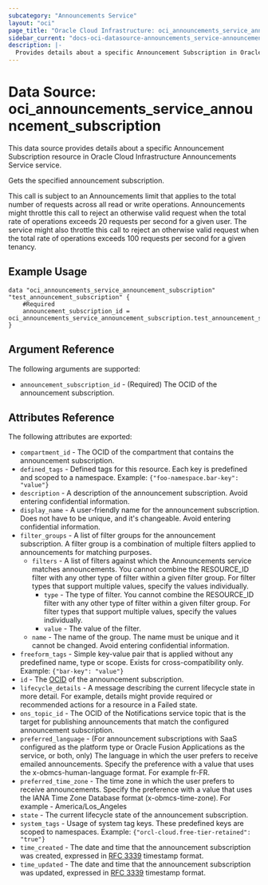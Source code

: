 ```yaml
---
subcategory: "Announcements Service"
layout: "oci"
page_title: "Oracle Cloud Infrastructure: oci_announcements_service_announcement_subscription"
sidebar_current: "docs-oci-datasource-announcements_service-announcement_subscription"
description: |-
  Provides details about a specific Announcement Subscription in Oracle Cloud Infrastructure Announcements Service service
---
```


# Data Source: oci_announcements_service_announcement_subscription
This data source provides details about a specific Announcement Subscription resource in Oracle Cloud Infrastructure Announcements Service service.

Gets the specified announcement subscription.

This call is subject to an Announcements limit that applies to the total number of requests across all read or write operations. Announcements might throttle this call to reject an otherwise valid request when the total rate of operations exceeds 20 requests per second for a given user. The service might also throttle this call to reject an otherwise valid request when the total rate of operations exceeds 100 requests per second for a given tenancy.


## Example Usage

```hcl
data "oci_announcements_service_announcement_subscription" "test_announcement_subscription" {
	#Required
	announcement_subscription_id = oci_announcements_service_announcement_subscription.test_announcement_subscription.id
}
```

## Argument Reference

The following arguments are supported:

* `announcement_subscription_id` - (Required) The OCID of the announcement subscription.


## Attributes Reference

The following attributes are exported:

* `compartment_id` - The OCID of the compartment that contains the announcement subscription.
* `defined_tags` - Defined tags for this resource. Each key is predefined and scoped to a namespace. Example: `{"foo-namespace.bar-key": "value"}` 
* `description` - A description of the announcement subscription. Avoid entering confidential information.
* `display_name` - A user-friendly name for the announcement subscription. Does not have to be unique, and it's changeable. Avoid entering confidential information. 
* `filter_groups` - A list of filter groups for the announcement subscription. A filter group is a combination of multiple filters applied to announcements for matching purposes. 
	* `filters` - A list of filters against which the Announcements service matches announcements. You cannot combine the RESOURCE_ID filter with any other type of filter within a given filter group. For filter types that support multiple values, specify the values individually.
		* `type` - The type of filter. You cannot combine the RESOURCE_ID filter with any other type of filter within a given filter group. For filter types that support multiple values, specify the values individually.
		* `value` - The value of the filter.
	* `name` - The name of the group. The name must be unique and it cannot be changed. Avoid entering confidential information.
* `freeform_tags` - Simple key-value pair that is applied without any predefined name, type or scope. Exists for cross-compatibility only. Example: `{"bar-key": "value"}` 
* `id` - The [OCID](https://docs.cloud.oracle.com/iaas/Content/General/Concepts/identifiers.htm) of the announcement subscription.
* `lifecycle_details` - A message describing the current lifecycle state in more detail. For example, details might provide required or recommended actions for a resource in a Failed state. 
* `ons_topic_id` - The OCID of the Notifications service topic that is the target for publishing announcements that match the configured announcement subscription. 
* `preferred_language` - (For announcement subscriptions with SaaS configured as the platform type or Oracle Fusion Applications as the service, or both, only) The language in which the user prefers to receive emailed announcements. Specify the preference with a value that uses the x-obmcs-human-language format. For example fr-FR.
* `preferred_time_zone` - The time zone in which the user prefers to receive announcements. Specify the preference with a value that uses the IANA Time Zone Database format (x-obmcs-time-zone). For example - America/Los_Angeles
* `state` - The current lifecycle state of the announcement subscription.
* `system_tags` - Usage of system tag keys. These predefined keys are scoped to namespaces. Example: `{"orcl-cloud.free-tier-retained": "true"}` 
* `time_created` - The date and time that the announcement subscription was created, expressed in [RFC 3339](https://tools.ietf.org/html/rfc3339) timestamp format. 
* `time_updated` - The date and time that the announcement subscription was updated, expressed in [RFC 3339](https://tools.ietf.org/html/rfc3339) timestamp format. 

